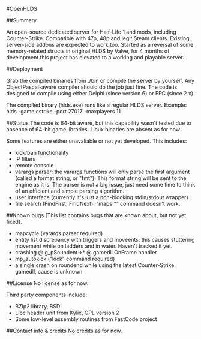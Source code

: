 #OpenHLDS

##Summary

An open-source dedicated server for Half-Life 1 and mods, including Counter-Strike.
Compatible with 47p, 48p and legit Steam clients. Existing server-side addons are expected to work too.
Started as a reversal of some memory-related structs in original HLDS by Valve, for 4 months of development this project has elevated to a working and playable server.


##Deployment

Grab the compiled binaries from ./bin or compile the server by yourself.
Any ObjectPascal-aware compiler should do the job just fine. The code is designed to compile using either Delphi (since version 6) or FPC (since 2.x).

The compiled binary (hlds.exe) runs like a regular HLDS server.
Example: hlds -game cstrike -port 27017 -maxplayers 11


##Status
The code is 64-bit aware, but this capability wasn't tested due to absence of 64-bit game libraries.
Linux binaries are absent as for now.

Some features are either unavaliable or not yet developed.
This includes:
 - kick/ban functionality
 - IP filters
 - remote console
 - varargs parser: the varargs functions will only parse the first argument (called a format string, or "fmt"). This format string will be sent to the engine as it is. The parser is not a big issue, just need some time to think of an efficient and simple parsing algorithm.
 - user interface (currently it's just a non-blocking stdin/stdout wrapper).
 - file search (FindFirst, FindNext): "maps *" command doesn't work.


##Known bugs
(This list contains bugs that are known about, but not yet fixed).
- mapcycle (varargs parser required)
- entity list discrepancy with triggers and moveents: this causes stuttering movement while on ladders and in water. Haven't tracked it yet.
- crashing @ g_pSoundent->*
           @ gamedll OnFrame handler
- mp_autokick ("kick" command required)
- a single crash on roundend while using the latest Counter-Strike gamedll, cause is unknown


##License
No license as for now.

Third party components include:
 - BZip2 library, BSD
 - Libc header unit from Kylix, GPL version 2
 - Some low-level assembly routines from FastCode project


##Contact info & credits
No credits as for now.
